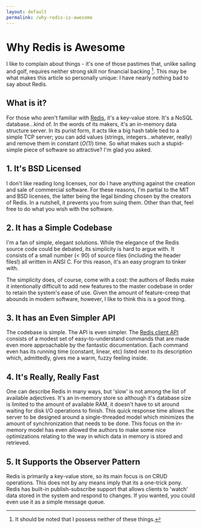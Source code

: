 ```yaml
---
layout: default
permalink: /why-redis-is-awesome
---
```


# Why Redis is Awesome

<!-- 2/20/2014 -->

I like to complain about things - it's one of those pastimes that, unlike sailing and golf, requires neither strong skill nor financial backing [^1].  This may be what makes this article so personally unique: I have nearly nothing bad to say about Redis.

[^1]: It should be noted that I possess neither of these things.

## What is it?

For those who aren't familiar with [Redis](http://www.redis.io), it's a key-value store.  It's a NoSQL database...kind of.  In the words of its makers, it's an in-memory data structure server.  In its purist form, it acts like a big hash table tied to a simple TCP server; you can add values (strings, integers...whatever, really) and remove them in constant (_O(1)_) time.  So what makes such a stupid-simple piece of software so attractive?  I'm glad you asked.

## 1. It's BSD Licensed

I don't like reading long licenses, nor do I have anything against the creation and sale of commercial software.  For these reasons, I'm partial to the MIT and BSD licenses, the latter being the legal binding chosen by the creators of Redis.  In a nutshell, it prevents you from suing them.  Other than that, feel free to do what you wish with the software.

## 2. It has a Simple Codebase

I'm a fan of simple, elegant solutions.  While the elegance of the Redis source code could be debated, its simplicity is hard to argue with.  It consists of a small number (< 90) of source files (including the header files!) all written in ANSI C.  For this reason, it's an easy program to tinker with.

The simplicity does, of course, come with a cost: the authors of Redis make it intentionally difficult to add new features to the master codebase in order to retain the system's ease of use.  Given the amount of feature-creep that abounds in modern software, however, I like to think this is a good thing.

## 3. It has an Even Simpler API

The codebase is simple.  The API is even simpler.  The [Redis client API](http://www.redis.io/commands) consists of a modest set of easy-to-understand commands that are made even more approachable by the fantastic documentation.  Each command even has its running time (constant, linear, etc) listed next to its description which, admittedly, gives me a warm, fuzzy feeling inside.

## 4. It's Really, Really Fast

One can describe Redis in many ways, but 'slow' is not among the list of available adjectives.  It's an in-memory store so although it's database size is limited to the amount of available RAM, it doesn't have to sit around waiting for disk I/O operations to finish.  This quick response time allows the server to be designed around a single-threaded model which minimizes the amount of synchronization that needs to be done.  This focus on the in-memory model has even allowed the authors to make some nice optimizations relating to the way in which data in memory is stored and retrieved.

## 5. It Supports the Observer Pattern

Redis is primarily a key-value store, so its main focus is on CRUD operations.  This does not by any means imply that its a one-trick pony.  Redis has built-in publish-subscribe support that allows clients to 'watch' data stored in the system and respond to changes.  If you wanted, you could even use it as a simple message queue.
